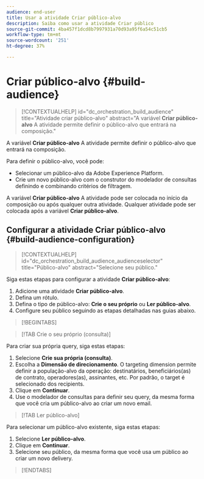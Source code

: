 ```yaml
---
audience: end-user
title: Usar a atividade Criar público-alvo
description: Saiba como usar a atividade Criar público
source-git-commit: 4ba457f1dcd8b7997931a70d93a95f6a54c51cb5
workflow-type: tm+mt
source-wordcount: '251'
ht-degree: 37%

---
```



# Criar público-alvo {#build-audience}

>[!CONTEXTUALHELP]
>id="dc_orchestration_build_audience"
>title="Atividade criar público-alvo"
>abstract="A variável **Criar público-alvo** A atividade permite definir o público-alvo que entrará na composição."

A variável **Criar público-alvo** A atividade permite definir o público-alvo que entrará na composição.

Para definir o público-alvo, você pode:

<!--* Select an existing audience, created as a list in the client console.-->
* Selecionar um público-alvo da Adobe Experience Platform.
* Crie um novo público-alvo com o construtor do modelador de consultas definindo e combinando critérios de filtragem.

A variável **Criar público-alvo** A atividade pode ser colocada no início da composição ou após qualquer outra atividade. Qualquer atividade pode ser colocada após a variável **Criar público-alvo**.

## Configurar a atividade Criar público-alvo {#build-audience-configuration}

>[!CONTEXTUALHELP]
>id="dc_orchestration_build_audience_audienceselector"
>title="Público-alvo"
>abstract="Selecione seu público."

Siga estas etapas para configurar a atividade **Criar público-alvo**:

1. Adicione uma atividade **Criar público-alvo**.
1. Defina um rótulo.
1. Defina o tipo de público-alvo: **Crie o seu próprio** ou **Ler público-alvo**.
1. Configure seu público seguindo as etapas detalhadas nas guias abaixo.

>[!BEGINTABS]

>[!TAB Crie o seu próprio (consulta)]

Para criar sua própria query, siga estas etapas:

1. Selecione **Crie sua própria (consulta)**.
1. Escolha a **Dimensão de direcionamento**. O targeting dimension permite definir a população-alvo da operação: destinatários, beneficiários(as) de contrato, operadores(as), assinantes, etc. Por padrão, o target é selecionado dos recipients.<!-- [Learn more about targeting dimensions](../../audience/about-recipients.md#targeting-dimensions)-->
1. Clique em **Continuar**.
1. Use o modelador de consultas para definir seu query, da mesma forma que você cria um público-alvo ao criar um novo email. <!--[Learn how to work with the query modeler](../../query/query-modeler-overview.md)-->

>[!TAB Ler público-alvo]

Para selecionar um público-alvo existente, siga estas etapas:

1. Selecione **Ler público-alvo**.
1. Clique em **Continuar**.
1. Selecione seu público, da mesma forma que você usa um público ao criar um novo delivery. <!--Refer to this [section](../../audience/add-audience.md).-->

>[!ENDTABS]

<!--
## Examples{#build-audience-examples}

Here is an example of a workflow with two **Build audience** activities. The first one targets the poker players audience, followed by an email delivery. The second one targets the VIP clients audience, followed by an SMS delivery.

![](../assets/workflow-audience-example.png)
-->
